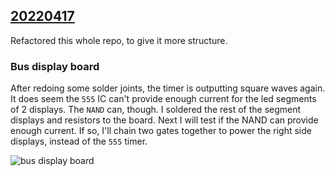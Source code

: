 ## [20220417](20220417.md)
Refactored this whole repo, to give it more structure.

### Bus display board
After redoing some solder joints, the timer is outputting square waves again.
It does seem the `555` IC can't provide enough current for the led segments of 2 displays.
The `NAND` can, though. I soldered the rest of the segment displays and resistors to the board.
Next I will test if the NAND can provide enough current.
If so, I'll chain two gates together to power the right side displays, instead of the `555` timer.

![bus display board](bus-display-1.jpg)

